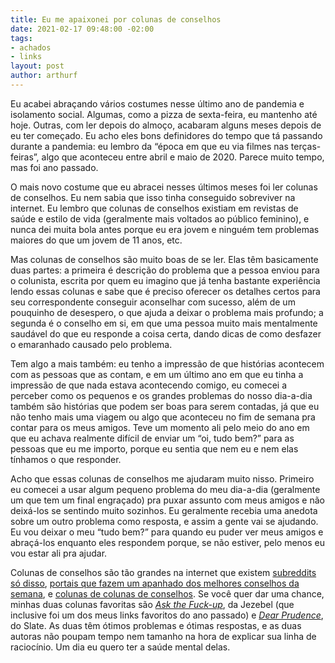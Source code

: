 ```yaml
---
title: Eu me apaixonei por colunas de conselhos
date: 2021-02-17 09:48:00 -02:00
tags:
- achados
- links
layout: post
author: arthurf
---
```


Eu acabei abraçando vários costumes nesse último ano de pandemia e isolamento social. Algumas, como a pizza de sexta-feira, eu mantenho até hoje. Outras, com ler depois do almoço, acabaram alguns meses depois de eu ter começado. Eu acho eles bons definidores do tempo que tá passando durante a pandemia: eu lembro da “época em que eu via filmes nas terças-feiras”, algo que aconteceu entre abril e maio de 2020. Parece muito tempo, mas foi ano passado.

O mais novo costume que eu abracei nesses últimos meses foi ler colunas de conselhos. Eu nem sabia que isso tinha conseguido sobreviver na internet. Eu lembro que colunas de conselhos existiam em revistas de saúde e estilo de vida (geralmente mais voltados ao público feminino), e nunca dei muita bola antes porque eu era jovem e ninguém tem problemas maiores do que um jovem de 11 anos, etc.

Mas colunas de conselhos são muito boas de se ler. Elas têm basicamente duas partes: a primeira é descrição do problema que a pessoa enviou para o colunista, escrita por quem eu imagino que já tenha bastante experiência lendo essas colunas e sabe que é preciso oferecer os detalhes certos para seu correspondente conseguir aconselhar com sucesso, além de um pouquinho de desespero, o que ajuda a deixar o problema mais profundo; a segunda é o conselho em si, em que uma pessoa muito mais mentalmente saudável do que eu responde a coisa certa, dando dicas de como desfazer o emaranhado causado pelo problema.

Tem algo a mais também: eu tenho a impressão de que histórias acontecem com as pessoas que as contam, e em um último ano em que eu tinha a impressão de que nada estava acontecendo comigo, eu comecei a perceber como os pequenos e os grandes problemas do nosso dia-a-dia também são histórias que podem ser boas para serem contadas, já que eu não tenho mais uma viagem ou algo que aconteceu no fim de semana pra contar para os meus amigos. Teve um momento ali pelo meio do ano em que eu achava realmente difícil de enviar um “oi, tudo bem?” para as pessoas que eu me importo, porque eu sentia que nem eu e nem elas tínhamos o que responder.

Acho que essas colunas de conselhos me ajudaram muito nisso. Primeiro eu comecei a usar algum pequeno problema do meu dia-a-dia (geralmente um que tem um final engraçado) pra puxar assunto com meus amigos e não deixá-los se sentindo muito sozinhos. Eu geralmente recebia uma anedota sobre um outro problema como resposta, e assim a gente vai se ajudando. Eu vou deixar o meu “tudo bem?” para quando eu puder ver meus amigos e abraçá-los enquanto eles respondem porque, se não estiver, pelo menos eu vou estar ali pra ajudar.

Colunas de conselhos são tão grandes na internet que existem [subreddits só disso](https://www.reddit.com/r/AmItheAsshole/), [portais que fazem um apanhado dos melhores conselhos da semana](https://www.msn.com/en-us/lifestyle/lifestyleadvice), e [colunas de colunas de conselhos](https://digg.com/by/LV_Anderson). Se você quer dar uma chance, minhas duas colunas favoritas são [*Ask the Fuck-up*](https://jezebel.com/c/ask-a-fuck-up), da Jezebel (que inclusive foi um dos meus links favoritos do ano passado) e [*Dear Prudence*](https://slate.com/human-interest/dear-prudence), do Slate. As duas têm ótimos problemas e ótimas respostas, e as duas autoras não poupam tempo nem tamanho na hora de explicar sua linha de raciocínio. Um dia eu quero ter a saúde mental delas.
